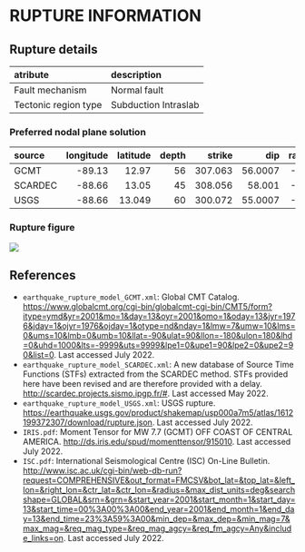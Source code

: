 # RUPTURE INFORMATION
    
## Rupture details

| atribute             | description          |
|:---------------------|:---------------------|
| Fault mechanism       | Normal fault         |
| Tectonic region type | Subduction Intraslab |

### Preferred nodal plane solution

| source   |   longitude |   latitude |   depth |   strike |     dip |   rake |   mag |
|:---------|------------:|-----------:|--------:|---------:|--------:|-------:|------:|
| GCMT     |      -89.13 |     12.97  |      56 |  307.063 | 56.0007 |    -86 |   7.7 |
| SCARDEC  |      -88.66 |     13.05  |      45 |  308.056 | 58.001  |    -90 |   7.6 |
| USGS     |      -88.66 |     13.049 |      60 |  300.072 | 55.0007 |    -90 |   7.7 |

### Rupture figure

![](earthquake_ruptures.png)

## References

- `earthquake_rupture_model_GCMT.xml`: Global CMT Catalog. https://www.globalcmt.org/cgi-bin/globalcmt-cgi-bin/CMT5/form?itype=ymd&yr=2001&mo=1&day=13&oyr=2001&omo=1&oday=13&jyr=1976&jday=1&ojyr=1976&ojday=1&otype=nd&nday=1&lmw=7&umw=10&lms=0&ums=10&lmb=0&umb=10&llat=-90&ulat=90&llon=-180&ulon=180&lhd=0&uhd=1000&lts=-9999&uts=9999&lpe1=0&upe1=90&lpe2=0&upe2=90&list=0. Last accessed July 2022. 
- `earthquake_rupture_model_SCARDEC.xml`: A new database of Source Time Functions (STFs) extracted from the SCARDEC method. STFs provided here have been revised and are therefore provided with a delay. http://scardec.projects.sismo.ipgp.fr/#. Last accessed May 2022.
- `earthquake_rupture_model_USGS.xml`: USGS rupture. https://earthquake.usgs.gov/product/shakemap/usp000a7m5/atlas/1612199372307/download/rupture.json. Last accessed July 2022.
- `IRIS.pdf`: Moment Tensor for MW 7.7 (GCMT) OFF COAST OF CENTRAL AMERICA. http://ds.iris.edu/spud/momenttensor/915010. Last accessed July 2022.
- `ISC.pdf`: International Seismological Centre (ISC) On-Line Bulletin. http://www.isc.ac.uk/cgi-bin/web-db-run?request=COMPREHENSIVE&out_format=FMCSV&bot_lat=&top_lat=&left_lon=&right_lon=&ctr_lat=&ctr_lon=&radius=&max_dist_units=deg&searchshape=GLOBAL&srn=&grn=&start_year=2001&start_month=1&start_day=13&start_time=00%3A00%3A00&end_year=2001&end_month=1&end_day=13&end_time=23%3A59%3A00&min_dep=&max_dep=&min_mag=7&max_mag=&req_mag_type=&req_mag_agcy=&req_fm_agcy=Any&include_links=on. Last accessed July 2022. 